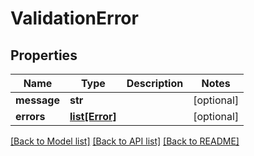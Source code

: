 # ValidationError

## Properties
Name | Type | Description | Notes
------------ | ------------- | ------------- | -------------
**message** | **str** |  | [optional] 
**errors** | [**list[Error]**](Error.md) |  | [optional] 

[[Back to Model list]](../README.md#documentation-for-models) [[Back to API list]](../README.md#documentation-for-api-endpoints) [[Back to README]](../README.md)


